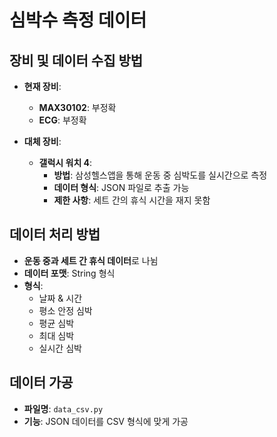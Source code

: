 # 심박수 측정 데이터

## 장비 및 데이터 수집 방법

- **현재 장비**:
  - **MAX30102**: 부정확
  - **ECG**: 부정확

- **대체 장비**:
  - **갤럭시 워치 4**:
    - **방법**: 삼성헬스앱을 통해 운동 중 심박도를 실시간으로 측정
    - **데이터 형식**: JSON 파일로 추출 가능
    - **제한 사항**: 세트 간의 휴식 시간을 재지 못함

## 데이터 처리 방법

- **운동 중과 세트 간 휴식 데이터**로 나뉨
- **데이터 포맷**: String 형식
- **형식**:
  - 날짜 & 시간
  - 평소 안정 심박
  - 평균 심박
  - 최대 심박
  - 실시간 심박

## 데이터 가공

- **파일명**: `data_csv.py`
- **기능**: JSON 데이터를 CSV 형식에 맞게 가공
